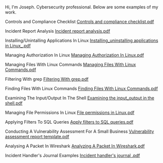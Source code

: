 Hi, I'm Joseph. Cybersecurity professional. Below are some examples of my work.

Controls and Compliance Checklist
[Controls and compliance checklist.pdf](https://github.com/joeygreen145/joeygreen145/files/14114467/Controls.and.compliance.checklist.pdf)

Incident Report Analysis
[Incident report analysis.pdf](https://github.com/joeygreen145/joeygreen145/files/14114471/Incident.report.analysis.pdf)

Installing/Unintalling Applications In Linux
[Installing_uninstalling applications in Linux_.pdf](https://github.com/joeygreen145/joeygreen145/files/14268085/Installing_uninstalling.applications.in.Linux_.pdf)

Managing Authorization In Linux
[Managing Authorization In Linux.pdf](https://github.com/joeygreen145/joeygreen145/files/14268097/Managing.Authorization.In.Linux.pdf)

Managing Files With Linux Commands
[Managing Files With Linux Commands.pdf](https://github.com/joeygreen145/joeygreen145/files/14268114/Managing.Files.With.Linux.Commands.pdf)

Filtering With grep
[Filtering With grep.pdf](https://github.com/joeygreen145/joeygreen145/files/14268122/Filtering.With.grep.pdf)

Finding Files With Linux Commands
[Finding Files With Linux Commands.pdf](https://github.com/joeygreen145/joeygreen145/files/14268125/Finding.Files.With.Linux.Commands.pdf)

Examining The Input/Output In The Shell
[Examining the input_output in the shell.pdf](https://github.com/joeygreen145/joeygreen145/files/14268160/Examining.the.input_output.in.the.shell.pdf)

Managing File Permissions In Linux
[File permissions in Linux.pdf](https://github.com/joeygreen145/joeygreen145/files/14114474/File.permissions.in.Linux.pdf)

Applying Filters To SQL Queries
[Apply filters to SQL queries.pdf](https://github.com/joeygreen145/joeygreen145/files/14114481/Apply.filters.to.SQL.queries.pdf)

Conducting A Vulnerability Assessment For A Small Business
[Vulnerability assessment report template.pdf](https://github.com/joeygreen145/joeygreen145/files/14114485/Vulnerability.assessment.report.template.pdf)

Analysing A Packet In Wireshark
[Analyzing A Packet In Wireshark.pdf](https://github.com/joeygreen145/joeygreen145/files/14283578/Analyzing.A.Packet.In.Wireshark.pdf)


Incident Handler's Journal Examples
[Incident handler's journal .pdf](https://github.com/joeygreen145/joeygreen145/files/14114488/Incident.handler.s.journal.pdf)
